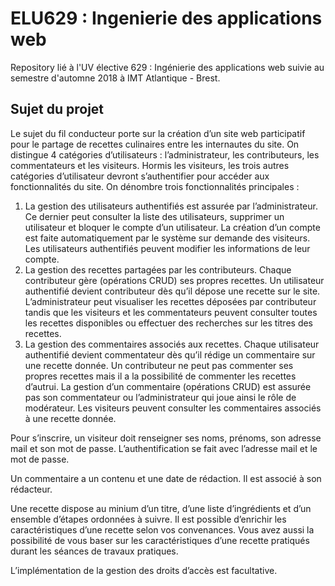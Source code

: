 # ELU629 : Ingenierie des applications web

Repository lié à l'UV élective 629 : Ingénierie des applications web suivie au semestre d'automne 2018 à IMT Atlantique - Brest.

## Sujet du projet

Le sujet du fil conducteur porte sur la création d’un site web participatif pour le partage de recettes culinaires entre les internautes du site. On distingue 4 catégories d’utilisateurs : l’administrateur, les contributeurs, les commentateurs et les visiteurs. Hormis les visiteurs, les trois autres catégories d’utilisateur devront s’authentifier pour accéder aux fonctionnalités du site. On dénombre trois fonctionnalités principales :

1. La gestion des utilisateurs authentifiés est assurée par l’administrateur. Ce dernier peut consulter la liste des utilisateurs, supprimer un utilisateur et bloquer le compte d’un utilisateur. La création d’un compte est faite automatiquement par le système sur demande des visiteurs. Les utilisateurs authentifiés peuvent modifier les informations de leur compte.
2. La gestion des recettes partagées par les contributeurs. Chaque contributeur gère (opérations CRUD) ses propres recettes. Un utilisateur authentifié devient contributeur dès qu’il dépose une recette sur le site. L’administrateur peut visualiser les recettes déposées par contributeur tandis que les visiteurs et les commentateurs peuvent consulter toutes les recettes disponibles ou effectuer des recherches sur les titres des recettes.
3. La gestion des commentaires associés aux recettes. Chaque utilisateur authentifié devient commentateur dès qu’il rédige un commentaire sur une recette donnée. Un contributeur ne peut pas commenter ses propres recettes mais il a la possibilité de commenter les recettes d’autrui. La gestion d’un commentaire (opérations CRUD) est assurée pas son commentateur ou l’administrateur qui joue ainsi le rôle de modérateur. Les visiteurs peuvent consulter les commentaires associés à une recette donnée.

Pour s’inscrire, un visiteur doit renseigner ses noms, prénoms, son adresse mail et son mot de passe. L’authentification se fait avec l’adresse mail et le mot de passe.

Un commentaire a un contenu et une date de rédaction. Il est associé à son rédacteur.

Une recette dispose au minium d’un titre, d’une liste d’ingrédients et d’un ensemble d’étapes ordonnées à suivre. Il est possible d’enrichir les caractéristiques d’une recette selon vos convenances. Vous avez aussi la possibilité de vous baser sur les caractéristiques d’une recette pratiqués durant les séances de travaux pratiques.

L’implémentation de la gestion des droits d’accès est facultative.